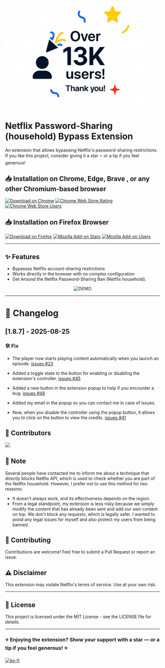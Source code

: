 <p align="center">
  <img src="assets/13k-users.png" alt="13 000 users" width="600"/>
</p>

# Netflix Password-Sharing (household) Bypass Extension

An extension that allows bypassing Netflix's password-sharing restrictions.
If you like this project, consider giving it a star ⭐ or a tip if you feel generous!


## 📥 Installation on Chrome, Edge, Brave , or any other Chromium-based browser

[![Download on Chrome](https://img.shields.io/badge/Download-Chrome-blue?logo=googlechrome)](https://chromewebstore.google.com/detail/nikflix/knjoabokknkpkhbbdclmnjcoeedmgema?hl=en-GB&authuser=0)
[![Chrome Web Store Rating](https://img.shields.io/chrome-web-store/rating/knjoabokknkpkhbbdclmnjcoeedmgema)](https://chromewebstore.google.com/detail/nikflix/knjoabokknkpkhbbdclmnjcoeedmgema?hl=en-GB&authuser=0)
[![Chrome Web Store Users](https://img.shields.io/chrome-web-store/users/knjoabokknkpkhbbdclmnjcoeedmgema)](https://chromewebstore.google.com/detail/nikflix/knjoabokknkpkhbbdclmnjcoeedmgema?hl=en-GB&authuser=0)

## 📥 Installation on Firefox Browser

[![Download on Firefox](https://img.shields.io/badge/Download-Firefox-orange?logo=firefox)](https://addons.mozilla.org/fr/firefox/addon/nikflix/)
[![Mozilla Add-on Stars](https://img.shields.io/amo/stars/nikflix)](https://addons.mozilla.org/fr/firefox/addon/nikflix/)
[![Mozilla Add-on Users](https://img.shields.io/amo/users/nikflix)](https://addons.mozilla.org/fr/firefox/addon/nikflix/)

----

## ✨ Features

- Bypasses Netflix account-sharing restrictions
- Works directly in the browser with no complex configuration
-  Get Around the Netflix Password-Sharing Ban (Netflix household).
<p align="center">
  <img src="assets/demo.png" alt="DEMO" width="300"/>
</p>

----

# 📝 Changelog
## [1.8.7] - 2025-08-25

### 🛠️ Fix

- The player now starts playing content automatically when you launch an episode.  [issues #23](https://github.com/YidirK/Nikflix/issues/23)

- Added a toggle state to the button for enabling or disabling the extension's controller. [issues #45](https://github.com/YidirK/Nikflix/issues/45)

- Added a new button in the extension popup to help if you encounter a bug. [issues #48](https://github.com/YidirK/Nikflix/issues/48)

- Added my email in the popup so you can contact me in case of issues.

- Now, when you disable the controller using the popup button, it allows you to click on the button to view the credits. [issues #41](https://github.com/YidirK/Nikflix/issues/41)

## 👥 Contributors
<a href="https://github.com/YidirK/Nikflix/graphs/contributors">
  <img src="https://contrib.rocks/image?repo=YidirK/Nikflix" />
</a> 

## 💬 Note
Several people have contacted me to inform me about a technique that directly blocks Netflix API, which is used to check whether you are part of the Netflix household.
However, I prefer not to use this method for two reasons:
- It doesn’t always work, and its effectiveness depends on the region.
- From a legal standpoint, my extension is less risky because we simply modify the content that has already been sent and add our own content on top. We don’t block any requests, which is legally safer. I wanted to avoid any legal issues for myself and also protect my users from being banned.
##  🤝 Contributing
Contributions are welcome! Feel free to submit a Pull Request or report an issue.

## ⚠️ Disclaimer

This extension may violate Netflix's terms of service. Use at your own risk.

---

## 📄 License
This project is licensed under the MIT License - see the LICENSE file for details.

---
### ⭐ Enjoying the extension? Show your support with a star — or a tip if you feel generous! ⭐
[![ko-fi](https://ko-fi.com/img/githubbutton_sm.svg)](https://ko-fi.com/S6S61G68F3)
